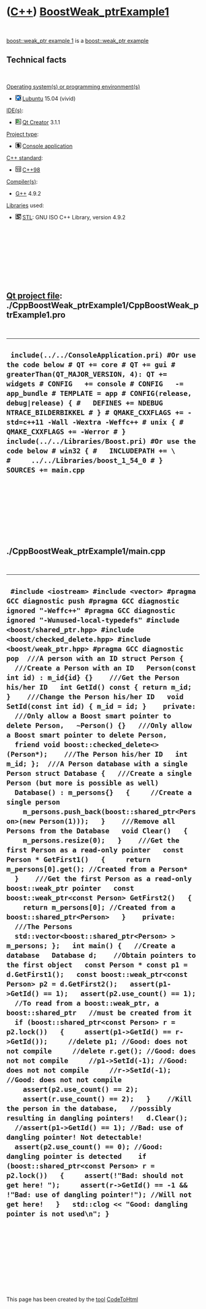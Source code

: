 



 

 

 

 

 

([C++](Cpp.htm)) [BoostWeak\_ptrExample1](CppBoostWeak_ptrExample1.htm)
=======================================================================

 

[boost::weak\_ptr example 1](CppBoostWeak_ptrExample1.htm) is a
[boost::weak\_ptr example](CppBoostWeak_ptr.htm)

Technical facts
---------------

 

[Operating system(s) or programming environment(s)](CppOs.htm)

-   ![Lubuntu](PicLubuntu.png) [Lubuntu](CppLubuntu.htm) 15.04 (vivid)

[IDE(s)](CppIde.htm):

-   ![Qt Creator](PicQtCreator.png) [Qt Creator](CppQtCreator.htm) 3.1.1

[Project type](CppQtProjectType.htm):

-   ![console](PicConsole.png) [Console
    application](CppConsoleApplication.htm)

[C++ standard](CppStandard.htm):

-   ![C++98](PicCpp98.png) [C++98](Cpp98.htm)

[Compiler(s)](CppCompiler.htm):

-   [G++](CppGpp.htm) 4.9.2

[Libraries](CppLibrary.htm) used:

-   ![STL](PicStl.png) [STL](CppStl.htm): GNU ISO C++ Library, version
    4.9.2

 

 

 

 

 

[Qt project file](CppQtProjectFile.htm): ./CppBoostWeak\_ptrExample1/CppBoostWeak\_ptrExample1.pro
--------------------------------------------------------------------------------------------------

 

  ----------------------------------------------------------------------------------------------------------------------------------------------------------------------------------------------------------------------------------------------------------------------------------------------------------------------------------------------------------------------------------------------------------------------------------------------------------------------------------------------------------------------------------------------------
  ` include(../../ConsoleApplication.pri) #Or use the code below # QT += core # QT += gui # greaterThan(QT_MAJOR_VERSION, 4): QT += widgets # CONFIG   += console # CONFIG   -= app_bundle # TEMPLATE = app # CONFIG(release, debug|release) { #   DEFINES += NDEBUG NTRACE_BILDERBIKKEL # } # QMAKE_CXXFLAGS += -std=c++11 -Wall -Wextra -Weffc++ # unix { #   QMAKE_CXXFLAGS += -Werror # }  include(../../Libraries/Boost.pri) #Or use the code below # win32 { #   INCLUDEPATH += \ #     ../../Libraries/boost_1_54_0 # }  SOURCES += main.cpp`
  ----------------------------------------------------------------------------------------------------------------------------------------------------------------------------------------------------------------------------------------------------------------------------------------------------------------------------------------------------------------------------------------------------------------------------------------------------------------------------------------------------------------------------------------------------

 

 

 

 

 

./CppBoostWeak\_ptrExample1/main.cpp
------------------------------------

 

  -------------------------------------------------------------------------------------------------------------------------------------------------------------------------------------------------------------------------------------------------------------------------------------------------------------------------------------------------------------------------------------------------------------------------------------------------------------------------------------------------------------------------------------------------------------------------------------------------------------------------------------------------------------------------------------------------------------------------------------------------------------------------------------------------------------------------------------------------------------------------------------------------------------------------------------------------------------------------------------------------------------------------------------------------------------------------------------------------------------------------------------------------------------------------------------------------------------------------------------------------------------------------------------------------------------------------------------------------------------------------------------------------------------------------------------------------------------------------------------------------------------------------------------------------------------------------------------------------------------------------------------------------------------------------------------------------------------------------------------------------------------------------------------------------------------------------------------------------------------------------------------------------------------------------------------------------------------------------------------------------------------------------------------------------------------------------------------------------------------------------------------------------------------------------------------------------------------------------------------------------------------------------------------------------------------------------------------------------------------------------------------------------------------------------------------------------------------------------------------------------------------------------------------------------------------------------------------------------------------------------------------------------------------------------------------------------------------------------------------------------------------------------------------------------------------------------------------------
  ` #include <iostream> #include <vector> #pragma GCC diagnostic push #pragma GCC diagnostic ignored "-Weffc++" #pragma GCC diagnostic ignored "-Wunused-local-typedefs" #include <boost/shared_ptr.hpp> #include <boost/checked_delete.hpp> #include <boost/weak_ptr.hpp> #pragma GCC diagnostic pop  ///A person with an ID struct Person {   ///Create a Person with an ID   Person(const int id) : m_id{id} {}    ///Get the Person his/her ID   int GetId() const { return m_id; }    ///Change the Person his/her ID   void SetId(const int id) { m_id = id; }    private:   ///Only allow a Boost smart pointer to delete Person,   ~Person() {}   ///Only allow a Boost smart pointer to delete Person,   friend void boost::checked_delete<>(Person*);    ///The Person his/her ID   int m_id; };  ///A Person database with a single Person struct Database {   ///Create a single Person (but more is possible as well)   Database() : m_persons{}   {     //Create a single person     m_persons.push_back(boost::shared_ptr<Person>(new Person(1)));   }    ///Remove all Persons from the Database   void Clear()   {     m_persons.resize(0);   }    ///Get the first Person as a read-only pointer   const Person * GetFirst1()   {     return m_persons[0].get(); //Created from a Person*   }    ///Get the first Person as a read-only boost::weak_ptr pointer   const boost::weak_ptr<const Person> GetFirst2()   {     return m_persons[0]; //Created from a boost::shared_ptr<Person>   }    private:   ///The Persons   std::vector<boost::shared_ptr<Person> > m_persons; };   int main() {   //Create a database   Database d;    //Obtain pointers to the first object   const Person * const p1 = d.GetFirst1();   const boost::weak_ptr<const Person> p2 = d.GetFirst2();   assert(p1->GetId() == 1);   assert(p2.use_count() == 1);    //To read from a boost::weak_ptr, a boost::shared_ptr   //must be created from it   if (boost::shared_ptr<const Person> r = p2.lock())   {     assert(p1->GetId() == r->GetId());     //delete p1; //Good: does not not compile     //delete r.get(); //Good: does not not compile     //p1->SetId(-1); //Good: does not not compile     //r->SetId(-1); //Good: does not not compile     assert(p2.use_count() == 2);     assert(r.use_count() == 2);   }    //Kill the person in the database,   //possibly resulting in dangling pointers!   d.Clear();    //assert(p1->GetId() == 1); //Bad: use of dangling pointer! Not detectable!   assert(p2.use_count() == 0); //Good: dangling pointer is detected    if (boost::shared_ptr<const Person> r = p2.lock())   {     assert(!"Bad: should not get here! ");     assert(r->GetId() == -1 && !"Bad: use of dangling pointer!"); //Will not get here!   }   std::clog << "Good: dangling pointer is not used\n"; }`
  -------------------------------------------------------------------------------------------------------------------------------------------------------------------------------------------------------------------------------------------------------------------------------------------------------------------------------------------------------------------------------------------------------------------------------------------------------------------------------------------------------------------------------------------------------------------------------------------------------------------------------------------------------------------------------------------------------------------------------------------------------------------------------------------------------------------------------------------------------------------------------------------------------------------------------------------------------------------------------------------------------------------------------------------------------------------------------------------------------------------------------------------------------------------------------------------------------------------------------------------------------------------------------------------------------------------------------------------------------------------------------------------------------------------------------------------------------------------------------------------------------------------------------------------------------------------------------------------------------------------------------------------------------------------------------------------------------------------------------------------------------------------------------------------------------------------------------------------------------------------------------------------------------------------------------------------------------------------------------------------------------------------------------------------------------------------------------------------------------------------------------------------------------------------------------------------------------------------------------------------------------------------------------------------------------------------------------------------------------------------------------------------------------------------------------------------------------------------------------------------------------------------------------------------------------------------------------------------------------------------------------------------------------------------------------------------------------------------------------------------------------------------------------------------------------------------------------------------

 

 

 

 

 





 




This page has been created by the [tool](Tools.htm)
[CodeToHtml](ToolCodeToHtml.htm)
